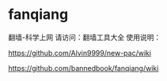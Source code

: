 # fanqiang
翻墙-科学上网
请访问：翻墙工具大全 使用说明：

https://github.com/Alvin9999/new-pac/wiki

https://github.com/bannedbook/fanqiang/wiki
